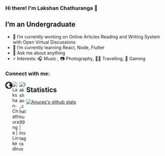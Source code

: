### Hi there! I'm Lakshan Chathuranga 👋

## I’m an Undergraduate

- 🔭 I’m currently working on Online Articles Reading and Writing System with Open Virtual Discussions
- 🌱 I’m currently learning React, Node, Flutter
- 💬 Ask me about anything
- ⚡ Interests: 🎧 Music , 📷 Photography, 🚶‍♂️ Travelling, 🎯 Gaming

### Connect with me:

[<img align="left" alt="fiescolabs.digital" width="22px" src="https://raw.githubusercontent.com/iconic/open-iconic/master/svg/globe.svg" />][website]
[<img align="left" alt="Lakshan-Chathuranga | LinkedIn" width="22px" src="https://cdn.jsdelivr.net/npm/simple-icons@v3/icons/linkedin.svg" />][linkedin]
[<img align="left" alt="lakshan_chathu99 | Instagram" width="22px" src="https://cdn.jsdelivr.net/npm/simple-icons@v3/icons/instagram.svg" />][instagram]
  
[website]: http://fiescolabs.digital/
[instagram]: https://instagram.com/lakshan_chathu99
[linkedin]: https://linkedin.com/in/lakshan-chathuranga

## Statistics
[![Anurag's github stats](https://github-readme-stats.vercel.app/api?username=LakshanChathuranga99)](https://github.com/anuraghazra/github-readme-stats)
